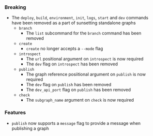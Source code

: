 ### Breaking

- The `deploy`, `build`, `environment`, `init`, `logs`, `start` and `dev` commands have been removed as a part of sunsetting standalone graphs
  - `branch`
    - The `list` subcommand for the `branch` command has been removed
  - `create`
    - `create` no longer accepts a `--mode` flag
  - `introspect`
    - The `url` positional argument on `introspect` is now required
    - The `dev` flag on `introspect` has been removed
  - `publish`
    - The graph reference posiitional argument on `publish` is now required
    - The `dev` flag on `publish` has been removed
    - The `dev_api_port` flag on `publish` has been removed
  - `check`
    - The `subgraph_name` argument on `check` is now required


### Features

- `publish` now supports a `message` flag to provide a message when publishing a graph
